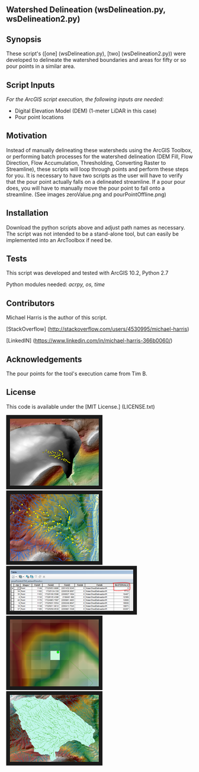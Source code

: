 ## Watershed Delineation (wsDelineation.py, wsDelineation2.py)
## Synopsis

These script's ([one] (wsDelineation.py), [two] (wsDelineation2.py)) were developed to delineate the watershed boundaries and areas for fifty or so pour points in a similar area.

## Script Inputs

*For the ArcGIS script execution, the following inputs are needed:*
+ Digital Elevation Model (DEM) (1-meter LiDAR in this case)
+ Pour point locations

## Motivation

Instead of manually delineating these watersheds using the ArcGIS Toolbox, or performing batch processes for the watershed delineation (DEM Fill, Flow Direction, Flow Accumulation, Thresholding, Converting Raster to Streamline), these scripts will loop through points and perform these steps for you.  It is necessary to have two scripts as the user will have to verify that the pour point actually falls on a delineated streamline.  If a pour pour does, you will have to manually move the pour point to fall onto a streamline. (See images zeroValue.png and pourPointOffline.png)

## Installation

Download the python scripts above and adjust path names as necessary.  The script was not intended to be a stand-alone tool, but can easily be implemented into an ArcToolbox if need be.

## Tests

This script was developed and tested with ArcGIS 10.2, Python 2.7

Python modules needed: *acrpy, os, time*

## Contributors

Michael Harris is the author of this script.

[StackOverflow] (http://stackoverflow.com/users/4530995/michael-harris)

[LinkedIN] (https://www.linkedin.com/in/michael-harris-366b0060/)

## Acknowledgements

The pour points for the tool's execution came from Tim B.

## License

This code is available under the [MIT License.] (LICENSE.txt)

<img src="demClip.PNG" width="240" height="180" border="10" />
<img src="streamlines.PNG" width="240" height="180" border="10" />
<img src="zeroValue.PNG" width="333" height="111" border="10" />
<img src="pourPointOffline.PNG" width="240" height="180" border="10" />
<img src="delineatedWS.PNG" width="240" height="180" border="10" />
